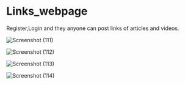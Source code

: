 # Links_webpage
Register,Login and they anyone can post links of articles and videos.


![Screenshot (111)](https://user-images.githubusercontent.com/47301122/93027230-37e3f600-f629-11ea-85e2-9a1c4a17a133.png)

![Screenshot (112)](https://user-images.githubusercontent.com/47301122/93027233-3a465000-f629-11ea-9243-6fb31f354019.png)

![Screenshot (113)](https://user-images.githubusercontent.com/47301122/93027235-3c101380-f629-11ea-811b-d350d69d39ba.png)

![Screenshot (114)](https://user-images.githubusercontent.com/47301122/93027237-3f0b0400-f629-11ea-82b8-7c451820bae6.png)

